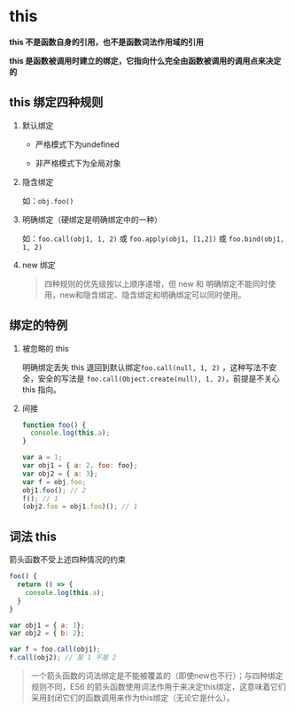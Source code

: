 

# this

**this 不是函数自身的引用，也不是函数词法作用域的引用**

**this 是函数被调用时建立的绑定，它指向什么完全由函数被调用的调用点来决定的**

## this 绑定四种规则

1. 默认绑定

   - 严格模式下为undefined

   - 非严格模式下为全局对象

2. 隐含绑定

   如：`obj.foo()`

3. 明确绑定（硬绑定是明确绑定中的一种）

   如：`foo.call(obj1, 1, 2)` 或  `foo.apply(obj1, [1,2])`  或 `foo.bind(obj1, 1, 2)`

4. new 绑定

   > 四种规则的优先级按以上顺序递增，但 new 和 明确绑定不能同时使用，new和隐含绑定、隐含绑定和明确绑定可以同时使用。

## 绑定的特例

1. 被忽略的 this

   明确绑定丢失 this 退回到默认绑定`foo.call(null, 1, 2)` ，这种写法不安全，安全的写法是 `foo.call(Object.create(null), 1, 2)`，前提是不关心 this 指向。

2. 间接

   ```javascript
   function foo() {
     console.log(this.a);
   }
   
   var a = 1;
   var obj1 = { a: 2, foo: foo};
   var obj2 = { a: 3};
   var f = obj.foo;
   obj1.foo(); // 2
   f(); // 1
   (obj2.foo = obj1.foo)(); // 1
   ```

   

## 词法  this

箭头函数不受上述四种情况的约束

```javascript
foo() {
  return () => {
    console.log(this.a);
  }
}

var obj1 = { a: 1};
var obj2 = { b: 2};

var f = foo.call(obj1);
f.call(obj2); // 是 1 不是 2
```

> 一个箭头函数的词法绑定是不能被覆盖的（即使new也不行）；与四种绑定规则不同，ES6 的箭头函数使用词法作用于来决定this绑定，这意味着它们采用封闭它们的函数调用来作为this绑定（无论它是什么）。
